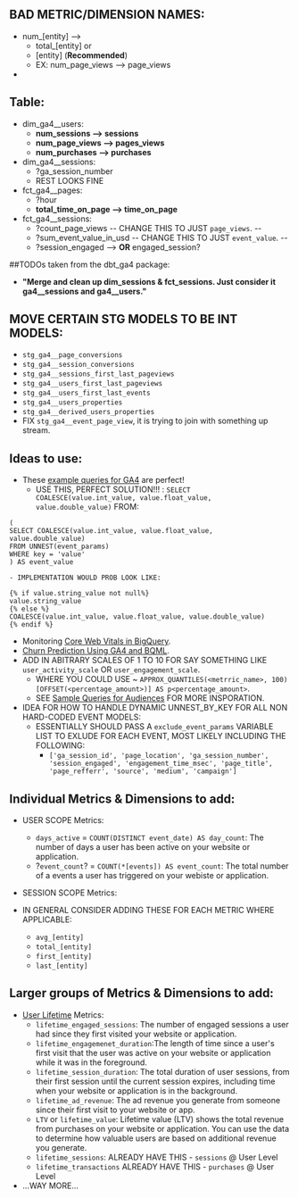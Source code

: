 ## BAD METRIC/DIMENSION NAMES:
- num_[entity] --> 
	- total_[entity] or
	- [entity] (**Recommended**)
	- EX: num_page_views --> page_views
- 


## Table:
- dim_ga4__users:
	- **num_sessions --> sessions**
	- **num_page_views --> pages_views**
	- **num_purchases --> purchases**
- dim_ga4__sessions:
	- ?ga_session_number
	- REST LOOKS FINE
- fct_ga4__pages:
	- ?hour
	- **total_time_on_page --> time_on_page**
- fct_ga4__sessions:
	- ?count_page_views -- CHANGE THIS TO JUST `page_views`. --
	- ?sum_event_value_in_usd -- CHANGE THIS TO JUST `event_value`. --
	- ?session_engaged --> **OR** engaged_session?

##TODOs taken from the dbt_ga4 package:
- **"Merge and clean up dim_sessions & fct_sessions. Just consider it ga4__sessions and ga4__users."**

## MOVE CERTAIN STG MODELS TO BE INT MODELS:
- `stg_ga4__page_conversions`
- `stg_ga4__session_conversions`
- `stg_ga4__sessions_first_last_pageviews`
- `stg_ga4__users_first_last_pageviews`
- `stg_ga4__users_first_last_events`
- `stg_ga4__users_properties`
- `stg_ga4__derived_users_properties`
- FIX `stg_ga4__event_page_view`, it is trying to join with something up stream.

## Ideas to use:
- These [example queries for GA4](https://developers.google.com/analytics/bigquery/basic-queries) are perfect!
	- USE THIS, PERFECT SOLUTION!!! : `SELECT COALESCE(value.int_value, value.float_value, value.double_value)` FROM:
```
(
SELECT COALESCE(value.int_value, value.float_value, value.double_value)
FROM UNNEST(event_params)
WHERE key = 'value'
) AS event_value
```
	- IMPLEMENTATION WOULD PROB LOOK LIKE:
```
{% if value.string_value not null%}
value.string_value
{% else %}
COALESCE(value.int_value, value.float_value, value.double_value)
{% endif %}
```
- Monitoring [Core Web Vitals in BigQuery](https://web.dev/vitals-ga4/).
- [Churn Prediction Using GA4 and BQML](https://cloud.google.com/blog/topics/developers-practitioners/churn-prediction-game-developers-using-google-analytics-4-ga4-and-bigquery-ml).
- ADD IN ABITRARY SCALES OF 1 TO 10 FOR SAY SOMETHING LIKE `user_activity_scale` OR `user_engagement_scale`.
	- WHERE YOU COULD USE ~ `APPROX_QUANTILES(<metrric_name>, 100)[OFFSET(<percentage_amount>)] AS p<percentage_amount>`.
	- SEE [Sample Queries for Audiences](https://support.google.com/analytics/answer/9037342?hl=en&ref_topic=9359001#zippy=%2Cin-this-article) FOR MORE INSPORATION.
- IDEA FOR HOW TO HANDLE DYNAMIC UNNEST_BY_KEY FOR ALL NON HARD-CODED EVENT MODELS:
	- ESSENTIALLY SHOULD PASS A `exclude_event_params` VARIABLE LIST TO EXLUDE FOR EACH EVENT, MOST LIKELY INCLUDING THE FOLLOWING: 
		- `['ga_session_id', 'page_location', 'ga_session_number', 'session_engaged', 'engagement_time_msec', 'page_title', 'page_refferr', 'source', 'medium', 'campaign']`


## Individual Metrics & Dimensions to add:
- USER SCOPE Metrics:
	- `days_active` = `COUNT(DISTINCT event_date) AS day_count`: The number of days a user has been active on your website or application.
	- ?`event_count`? = `COUNT(*[events]) AS event_count`: The total number of a events a user has triggered on your webiste or application.

- SESSION SCOPE Metrics:
- IN GENERAL CONSIDER ADDING THESE FOR EACH METRIC WHERE APPLICABLE:
	- `avg_[entity]`
	- `total_[entity]`
	- `first_[entity]`
	- `last_[entity]`

## Larger groups of Metrics & Dimensions to add:
- [User Lifetime](https://support.google.com/analytics/answer/9143382) Metrics:
	- `lifetime_engaged_sessions`: The number of engaged sessions a user had since they first visited your website or application.
	- `lifetime_engagemenet_duration`:The length of time since a user's first visit that the user was active on your website or application while it was in the foreground.
	- `lifetime_session_duration`: The total duration of user sessions, from their first session until the current session expires, including time when your website or application is in the background.
	- `lifetime_ad_revenue`: The ad revenue you generate from someone since their first visit to your website or app.
	- `LTV` or `lifetime_value`: 	Lifetime value (LTV) shows the total revenue from purchases on your website or application. You can use the data to determine how valuable users are based on additional revenue you generate.
	- `lifetime_sessions`: ALREADY HAVE THIS - `sessions` @ User Level
	- `lifetime_transactions` ALREADY HAVE THIS - `purchases` @ User Level
- ...WAY MORE...